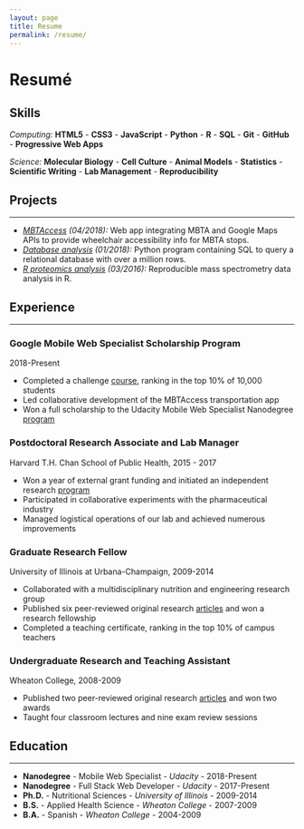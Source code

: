 ```yaml
---
layout: page
title: Resume
permalink: /resume/
---
```

# Resumé

## Skills

<i class="fas fa-code fa-lg"></i> *Computing:*
**HTML5** - **CSS3** - **JavaScript** - **Python** - **R** - **SQL** - **Git** - **GitHub** - **Progressive Web Apps**

<i class="fas fa-flask fa-lg"></i> *Science:*
**Molecular Biology** - **Cell Culture** - **Animal Models** - **Statistics** - **Scientific Writing** - **Lab Management** - **Reproducibility**

## Projects

---

- *[MBTAccess](https://growwithgooglema.github.io/gwg-mbta/) (04/2018):*  Web app integrating MBTA and Google Maps APIs to provide wheelchair accessibility info for MBTA stops.
- *[Database analysis](https://github.com/br3ndonland/udacity-fsnd-p3-sql) (01/2018):* Python program containing SQL to query a relational database with over a million rows.
- *[R proteomics analysis](https://github.com/br3ndonland/R-proteomics-Nrf1) (03/2016):* Reproducible mass spectrometry data analysis in R.

## Experience

---

### Google Mobile Web Specialist Scholarship Program

2018-Present

- Completed a challenge [course](https://github.com/br3ndonland/udacity-google), ranking in the top 10% of 10,000 students
- Led collaborative development of the MBTAccess transportation app
- Won a full scholarship to the Udacity Mobile Web Specialist Nanodegree [program](https://www.udacity.com/course/mobile-web-specialist-nanodegree--nd024)

### Postdoctoral Research Associate and Lab Manager

Harvard T.H. Chan School of Public Health, 2015 - 2017

- Won a year of external grant funding and initiated an independent research [program](https://www.dropbox.com/s/kds6nwgdao378un/nutritional-screening-eb2017.pdf?dl=0)
- Participated in collaborative experiments with the pharmaceutical industry
- Managed logistical operations of our lab and achieved numerous improvements

### Graduate Research Fellow

University of Illinois at Urbana-Champaign, 2009-2014

- Collaborated with a multidisciplinary nutrition and engineering research group
- Published six peer-reviewed original research [articles](https://scholar.google.com/citations?user=ZJ2yZa8AAAAJ&hl=en) and won a research fellowship
- Completed a teaching certificate, ranking in the top 10% of campus teachers

### Undergraduate Research and Teaching Assistant

Wheaton College, 2008-2009

- Published two peer-reviewed original research [articles](https://scholar.google.com/citations?user=ZJ2yZa8AAAAJ&hl=en) and won two awards
- Taught four classroom lectures and nine exam review sessions

## Education

---

- **Nanodegree** - Mobile Web Specialist - *Udacity* - 2018-Present
- **Nanodegree** - Full Stack Web Developer - *Udacity* - 2017-Present
- **Ph.D.** - Nutritional Sciences - *University of Illinois* - 2009-2014
- **B.S.** - Applied Health Science - *Wheaton College* - 2007-2009
- **B.A.** - Spanish - *Wheaton College* - 2004-2009
